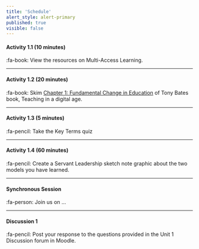 ```yaml
---
title: 'Schedule'
alert_style: alert-primary
published: true
visible: false
---
```



#### Activity 1.1  (10 minutes)
:fa-book: View the resources on Multi-Access Learning.

---
#### Activity 1.2 (20 minutes)
:fa-book: Skim [Chapter 1: Fundamental Change in Education](https://pressbooks.bccampus.ca/teachinginadigitalagev2/part/chapter-1-fundamental-change-in-education/) of Tony Bates book, Teaching in a digital age.

---
#### Activity 1.3  (5 minutes)
:fa-pencil: Take the Key Terms quiz

---
#### Activity 1.4  (60 minutes)
:fa-pencil: Create a Servant Leadership sketch note graphic about the two models you have learned.  

---
#### Synchronous Session
:fa-person: Join us on ...

---
#### **Discussion 1**
:fa-pencil: Post your response to the questions provided in the Unit 1 Discussion forum in Moodle.
